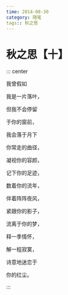 ```yaml
---
time: 2014-08-30
category: 随笔
tags:: 秋之思
---
```


# 秋之思【十】

::: center

我曾假如

我是一片落叶，

但我不会停留

于你的窗前，

我会落于月下

你常走的曲径，

凝视你的容颜，

记下你的足迹，

数着你的流年，

伴着阵阵夜风，

紧跟你的影子，

流离于你的梦，

释一季情怀，

解一程寂寞，

诗意地迷恋于

你的红尘。

:::
